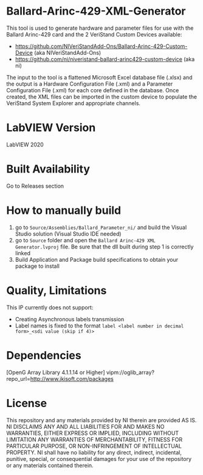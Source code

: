 # Ballard-Arinc-429-XML-Generator
This tool is used to generate hardware and parameter files for use with the Ballard Arinc-429 card and the 2 VeriStand Custom Devices available: 
- https://github.com/NIVeriStandAdd-Ons/Ballard-Arinc-429-Custom-Device (aka NIVeriStandAdd-Ons)
- https://github.com/ni/niveristand-ballard-arinc429-custom-device (aka ni)

The input to the tool is a flattened Microsoft Excel database file (.xlsx) and the output is a Hardware Configuration File (.xml) and a Parameter Configuration File (.xml) for each core defined in the database. Once created, the XML files can be imported in the custom device to populate the VeriStand System Explorer and appropriate channels.

# LabVIEW Version
LabVIEW 2020

# Built Availability
Go to Releases section

# How to manually build
1) go to `Source/Assemblies/Ballard_Parameter_ni/` and build the Visual Studio solution (Visual Studio IDE needed)
2) go to `Source` folder and open the `Ballard Arinc-429 XML Generator.lvproj` file. Be sure that the dll built during step 1 is correctly linked
3) Build Application and Package build specifications to obtain your package to install

# Quality, Limitations
This IP currently does not support:
- Creating Asynchronous labels transmission
- Label names is fixed to the format `label <label number in decimal form>_<sdi value (skip if 4)>`

# Dependencies
[OpenG Array Library 4.1.1.14 or Higher] vipm://oglib_array?repo_url=http://www.jkisoft.com/packages


# License
This repository and any materials provided by NI therein are provided AS IS. NI DISCLAIMS ANY AND ALL LIABILITIES FOR AND MAKES NO WARRANTIES, EITHER EXPRESS OR IMPLIED, INCLUDING WITHOUT LIMITATION ANY WARRANTIES OF MERCHANTABILITY, FITNESS FOR PARTICULAR PURPOSE, OR NON-INFRINGEMENT OF INTELLECTUAL PROPERTY. NI shall have no liability for any direct, indirect, incidental, punitive, special, or consequential damages for your use of the repository or any materials contained therein.

